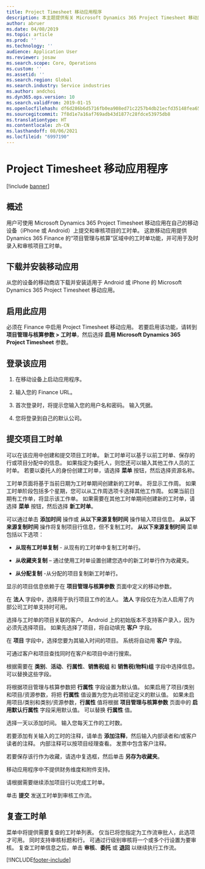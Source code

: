 ```yaml
---
title: Project Timesheet 移动应用程序
description: 本主题提供有关 Microsoft Dynamics 365 Project Timesheet 移动应用程序的信息。 用户可使用 Project Timesheet 移动应用在自己的移动设备上提交和审核项目的工时单。
author: abruer
ms.date: 04/08/2019
ms.topic: article
ms.prod: ''
ms.technology: ''
audience: Application User
ms.reviewer: josaw
ms.search.scope: Core, Operations
ms.custom: ''
ms.assetid: ''
ms.search.region: Global
ms.search.industry: Service industries
ms.author: andchoi
ms.dyn365.ops.version: 10
ms.search.validFrom: 2019-01-15
ms.openlocfilehash: df6d286b6d5716fb0ea908ed71c2257b4db21ecfd35148fea65dfd96e058ac9a
ms.sourcegitcommit: 7f8d1e7a16af769adb43d1877c28fdce53975db8
ms.translationtype: HT
ms.contentlocale: zh-CN
ms.lasthandoff: 08/06/2021
ms.locfileid: "6997190"
---
```

# <a name="project-timesheet-mobile-application"></a>Project Timesheet 移动应用程序

[!include [banner](../includes/banner.md)]

## <a name="overview"></a>概述

用户可使用 Microsoft Dynamics 365 Project Timesheet 移动应用在自己的移动设备（iPhone 或 Android）上提交和审核项目的工时单。 这款移动应用提供 Dynamics 365 Finance 的“项目管理与核算”区域中的工时单功能，并可用于及时录入和审核项目工时单。

## <a name="download-and-install-the-mobile-app"></a>下载并安装移动应用

从您的设备的移动商店下载并安装适用于 Android 或 iPhone 的 Microsoft Dynamics 365 Project Timesheet 移动应用。

## <a name="enable-the-app"></a>启用此应用 

必须在 Finance 中启用 Project Timesheet 移动应用。 若要启用该功能，请转到 **项目管理与核算参数 \> 工时单**，然后选择 **启用 Microsoft Dynamics 365 Project Timesheet** 参数。

## <a name="sign-in-to-the-app"></a>登录该应用

1.  在移动设备上启动应用程序。

2.  输入您的 Finance URL。

3.  首次登录时，将提示您输入您的用户名和密码。 输入凭据。

4.  您将登录到自己的默认公司。

## <a name="submit-a-project-timesheet"></a>提交项目工时单

可以在该应用中创建和提交项目工时单。 新工时单可以基于以前工时单、保存的行或项目分配中的信息。 如果指定为委托人，则您还可以输入其他工作人员的工时单。 若要以委托人的身份创建工时单，请选择 **菜单** 按钮，然后选择资源名称。

工时单页面将基于当前日期为工时单期间创建新的工时单。 将显示工作周。 如果工时单阶段包括多个星期，您可以从工作周选项卡选择其他工作周。
如果当前日期有工作单，将显示该工作单。 如果需要在其他工时单期间创建新的工时单，请选择 **菜单** 按钮，然后选择 **新工时单**。

可以通过单击 **添加时间** 操作或 **从以下来源复制时间** 操作输入项目信息。 **从以下来源复制时间** 操作将复制项目行信息，但不复制工时。 **从以下来源复制时间** 菜单包括以下选项：

- **从现有工时单复制** - 从现有的工时单中复制工时单行。

- **从收藏夹复制** – 通过使用工时单设置创建您选中的新工时单行作为收藏夹。

- **从分配复制** -从分配的项目复制新工时单行。

显示的项目信息依赖于在 **项目管理与核算参数** 页面中定义的移动参数。

在 **法人** 字段中，选择用于执行项目工作的法人。 **法人** 字段仅在为法人启用了内部公司工时单支持时可用。

选择与工时单的项目关联的客户。 Android 上的初始版本不支持客户录入，因为必须先选择项目。 如果先选择了项目，将自动填充 **客户** 字段。

在 **项目** 字段中，选择您要为其输入时间的项目。 系统将自动用 **客户** 字段。

可通过客户和项目查找同时在客户和项目中进行搜索。

根据需要在 **类别**、**活动**、**行属性**、**销售税组** 和 **销售税(物料)组** 字段中选择信息。 可以替换这些字段。

将根据项目管理与核算参数把 **行属性** 字段设置为默认值。 如果启用了项目/类别和项目/资源参数，将把 **行属性** 值设置为您为此项验证定义的默认值。 如果未启用项目/类别和类别/资源参数，**行属性** 值将根据 **项目管理与核算参数** 页面中的 **启用默认行属性** 字段采用默认值。 可以替换 **行属性** 值。

选择一天以添加时间。 输入您每天工作的工时数。

若要添加有关输入的工时的注释，请单击 **添加注释**，然后输入内部读者和/或客户读者的注释。
内部注释可以按项目经理查看。 发票中包含客户注释。

若要保存该行作为收藏，请选中复选框，然后单击 **另存为收藏夹**。

移动应用程序中不提供财务维度和附件支持。

请根据需要继续添加项目行以完成工时单。

单击 **提交** 发送工时单到审核工作流。

## <a name="review-timesheets"></a>复查工时单

菜单中将提供需要复查的工时单列表。 仅当已将您指定为工作流审批人，此选项才可用。 同时支持审核标题和行。 可通过行级别审核将一个或多个行设置为要审核。 复查工时单信息之后，单击 **审核**、**委托** 或 **退回** 以继续执行工作流。


[!INCLUDE[footer-include](../includes/footer-banner.md)]